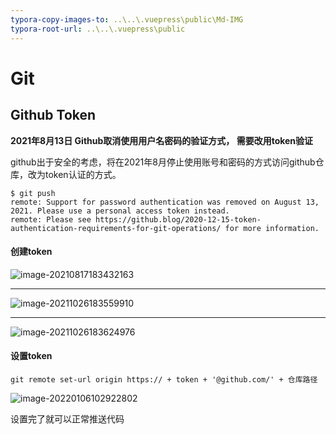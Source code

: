```yaml
---
typora-copy-images-to: ..\..\.vuepress\public\Md-IMG
typora-root-url: ..\..\.vuepress\public
---
```

# Git

## Github Token 

 **2021年8月13日 Github取消使用用户名密码的验证方式， 需要改用token验证**

github出于安全的考虑，将在2021年8月停止使用账号和密码的方式访问github仓库，改为token认证的方式。

```git
$ git push
remote: Support for password authentication was removed on August 13, 2021. Please use a personal access token instead.
remote: Please see https://github.blog/2020-12-15-token-authentication-requirements-for-git-operations/ for more information.
```

#### 创建token

![image-20210817183432163](/Md-IMG/image-20210817183432163.png)

------

![image-20211026183559910](/Md-IMG/image-20211026183559910.png)

------



![image-20211026183624976](/Md-IMG/image-20211026183624976.png)

#### 设置token

`git remote set-url origin https:// + token + '@github.com/' + 仓库路径 `

![image-20220106102922802](/Md-IMG/image-20220106102922802.png)

设置完了就可以正常推送代码

